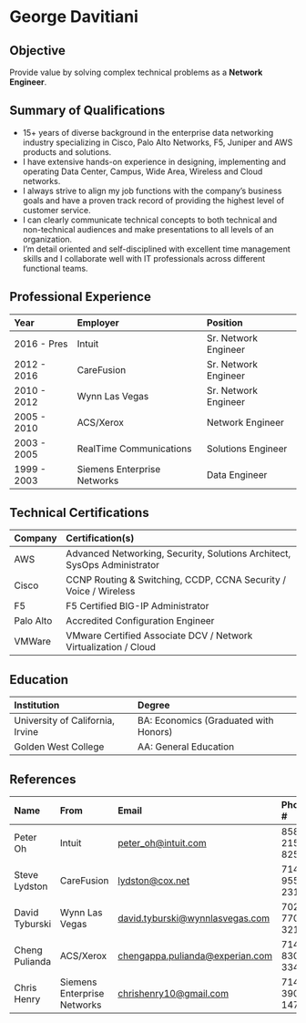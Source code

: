 # George Davitiani


## Objective
Provide value by solving complex technical problems as a **Network Engineer**.


## Summary of Qualifications
- 15+ years of diverse background in the enterprise data networking industry specializing in Cisco, Palo Alto Networks, F5, Juniper and AWS products and solutions.
- I have extensive hands-on experience in designing, implementing and operating Data Center, Campus, Wide Area, Wireless and Cloud networks.
- I always strive to align my job functions with the company’s business goals and have a proven track record of providing the highest level of customer service.
- I can clearly communicate technical concepts to both technical and non-technical audiences and make presentations to all levels of an organization.
- I’m detail oriented and self-disciplined with excellent time management skills and I collaborate well with IT professionals across different functional teams.


## Professional Experience
| Year        | Employer                    | Position
| :---------- | :-------------------------- | :------------------- |
| 2016 - Pres | Intuit                      | Sr. Network Engineer |
| 2012 - 2016 | CareFusion                  | Sr. Network Engineer |
| 2010 - 2012 | Wynn Las Vegas              | Sr. Network Engineer |
| 2005 - 2010 | ACS/Xerox                   | Network Engineer     |
| 2003 - 2005 | RealTime Communications     | Solutions Engineer   |
| 1999 - 2003 | Siemens Enterprise Networks | Data Engineer        |


## Technical Certifications
| Company   | Certification(s)                                                         |
| :-------- | :----------------------------------------------------------------------- |
| AWS       | Advanced Networking, Security, Solutions Architect, SysOps Administrator |
| Cisco     | CCNP Routing & Switching, CCDP, CCNA Security / Voice / Wireless         |
| F5        | F5 Certified BIG-IP Administrator                                        |
| Palo Alto | Accredited Configuration Engineer                                        |
| VMWare    | VMware Certified Associate DCV / Network Virtualization / Cloud          |

## Education
| Institution                      | Degree                                |
| :------------------------------- | :------------------------------------ |
| University of California, Irvine | BA: Economics (Graduated with Honors) |
| Golden West College              | AA: General Education                 |


## References
| Name           | From                        | Email                           | Phone #      |
| :------------- | :-------------------------- | :------------------------------ | :----------- |
| Peter Oh       | Intuit                      | peter_oh@intuit.com             | 858-215-8251 |
| Steve Lydston  | CareFusion                  | lydston@cox.net                 | 714-955-2310 |
| David Tyburski | Wynn Las Vegas              | david.tyburski@wynnlasvegas.com | 702-770-3216 |
| Cheng Pulianda | ACS/Xerox                   | chengappa.pulianda@experian.com | 714-830-3345 |
| Chris Henry    | Siemens Enterprise Networks | chrishenry10@gmail.com          | 714-390-1474 |
